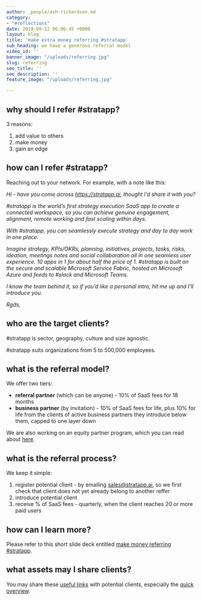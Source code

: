 ```yaml
---
author: _people/ash-richardson.md
category:
- "#reflections"
date: 2019-09-12 06:06:45 +0000
layout: blog
title: 'make extra money referring #stratapp'
sub_heading: we have a generous referral model
video_id: ''
banner_image: "/uploads/referring.jpg"
slug: referring
seo_title: ''
seo_description: ''
feature_image: "/uploads/referring.jpg"

---
```

## why should I refer #stratapp?

3 reasons:

1. add value to others
2. make money
3. gain an edge

## how can I refer #stratapp?

Reaching out to your network.  For example, with a note like this:

_Hi <name> - have you come across_ [_https://stratapp.ai_](https://stratapp.ai "https://stratapp.ai")_, thought I’d share it with you?_

_#stratapp is the world’s first strategy execution SaaS app to create a connected workspace, so you can achieve genuine engagement, alignment, remote working and fast scaling within days._

_With #stratapp, you can seamlessly execute strategy and day to day work in one place._

_Imagine strategy, KPIs/OKRs, planning, initiatives, projects, tasks, risks, ideation, meetings notes and social collaboration all in one seamless user experience. 10 apps in 1 for about half the price of 1. #stratapp is built on the secure and scalable Microsoft Service Fabric, hosted on Microsoft Azure and feeds to #slack and Microsoft Teams._

_I know the team behind it, so if you’d like a personal intro, hit me up and I’ll introduce you._

_Rgds, <name>_

## who are the target clients?

\#stratapp is sector, geography, culture and size agnostic.

\#stratapp suits organizations from 5 to 500,000 employees.

## what is the referral model?

We offer two tiers:

* **referral partner** (which can be anyone) - 10% of SaaS fees for 18 months
* **business partner** (by invitation) - 10% of SaaS fees for life, plus 10% for life from the clients of active business partners they introduce below them, capped to one layer down

We are also working on an equity partner program, which you can read about [here](http://bit.ly/make-money-referring-stratapp "make money referring #stratapp").

## what is the referral process?

We keep it simple:

1. register potential client - by emailing sales@stratapp.ai, so we first check that client does not yet already belong to another reffer
2. introduce potential client
3. receive % of SaaS fees - quarterly, when the client reaches 20 or more paid users

## how can I learn more?

Please refer to this short slide deck entitled [make money referring #stratapp](http://bit.ly/make-money-referring-stratapp "make money referring #stratapp").

## what assets may I share clients?

You may share these [useful links](https://support.stratapp.ai/portal/kb/articles/useful-links "useful links") with potential clients, especially the [quick overview](http://bit.ly/stratapp-quick-overview  "quick overview").